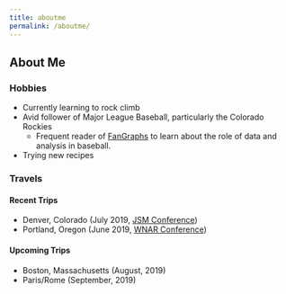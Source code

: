 ```yaml
---
title: aboutme
permalink: /aboutme/
---
```

## About Me
### Hobbies
- Currently learning to rock climb
- Avid follower of Major League Baseball, particularly the Colorado Rockies
	- Frequent reader of [FanGraphs](http://www.fangraphs.com) to learn about the role of data and analysis in baseball.
- Trying new recipes

### Travels
#### Recent Trips
- Denver, Colorado (July 2019, [JSM Conference](https://ww2.amstat.org/meetings/jsm/2019/))
- Portland, Oregon (June 2019, [WNAR Conference](http://www.wnar.org/Past-Meetings))

#### Upcoming Trips
- Boston, Massachusetts (August, 2019)
- Paris/Rome (September, 2019)
